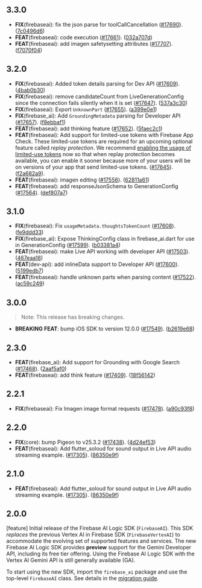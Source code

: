 ## 3.3.0

 - **FIX**(firebaseai): fix the json parse for toolCallCancellation ([#17690](https://github.com/firebase/flutterfire/issues/17690)). ([7c0496d6](https://github.com/firebase/flutterfire/commit/7c0496d6434d81ac35f8df3fe965d0648dcc21bc))
 - **FEAT**(firebaseai): code execution ([#17661](https://github.com/firebase/flutterfire/issues/17661)). ([032a707d](https://github.com/firebase/flutterfire/commit/032a707dfc773f8dda1832635d2c969cfb426a14))
 - **FEAT**(firebaseai): add imagen safetysetting attributes ([#17707](https://github.com/firebase/flutterfire/issues/17707)). ([f7070f04](https://github.com/firebase/flutterfire/commit/f7070f042a3e3319dd1001d35e4926e01c78d4dc))

## 3.2.0

 - **FIX**(firebaseai): Added token details parsing for Dev API ([#17609](https://github.com/firebase/flutterfire/issues/17609)). ([4bab0b30](https://github.com/firebase/flutterfire/commit/4bab0b302898d7c1b613593c20c722125e09843d))
 - **FIX**(firebaseai): remove candidateCount from LiveGenerationConfig since the connection fails silently when it is set ([#17647](https://github.com/firebase/flutterfire/issues/17647)). ([537a3c30](https://github.com/firebase/flutterfire/commit/537a3c30397a82459c02dfdd70e3a9670c26fd59))
 - **FIX**(firebaseai): Export `UnknownPart` ([#17655](https://github.com/firebase/flutterfire/issues/17655)). ([a399e0e1](https://github.com/firebase/flutterfire/commit/a399e0e10328dee89affd1b1def50ebb96d0ae44))
 - **FIX**(firebase_ai): Add `GroundingMetadata` parsing for Developer API ([#17657](https://github.com/firebase/flutterfire/issues/17657)). ([f8ebbaf1](https://github.com/firebase/flutterfire/commit/f8ebbaf10c0ec8f38669371b40bfc125b285d3ea))
 - **FEAT**(firebaseai): add thinking feature ([#17652](https://github.com/firebase/flutterfire/issues/17652)). ([5faec2c1](https://github.com/firebase/flutterfire/commit/5faec2c1ddf0682ef9d88fb2d354f5f3f22405fa))
 - **FEAT**(firebaseai): Add support for limited-use tokens with Firebase App Check.
  These limited-use tokens are required for an upcoming optional feature called
  _replay protection_. We recommend
  [enabling the usage of limited-use tokens](https://firebase.google.com/docs/ai-logic/app-check)
  now so that when replay protection becomes available, you can enable it sooner
  because more of your users will be on versions of your app that send limited-use tokens. ([#17645](https://github.com/firebase/flutterfire/issues/17645)). ([f2a682a9](https://github.com/firebase/flutterfire/commit/f2a682a90254fb73ef7ef3613d38e4f08fc2fe35)). 
 - **FEAT**(firebaseai): imagen editing ([#17556](https://github.com/firebase/flutterfire/issues/17556)). ([62811a61](https://github.com/firebase/flutterfire/commit/62811a61354d412c6322bd68004b8d1537e3e483))
 - **FEAT**(firebaseai): add responseJsonSchema to GenerationConfig ([#17564](https://github.com/firebase/flutterfire/issues/17564)). ([def807a7](https://github.com/firebase/flutterfire/commit/def807a7cc6a65bf51aa223c9b2f96e37acfdf79))

## 3.1.0

 - **FIX**(firebaseai): Fix `usageMetadata.thoughtsTokenCount` ([#17608](https://github.com/firebase/flutterfire/issues/17608)). ([fe9ddd33](https://github.com/firebase/flutterfire/commit/fe9ddd331d0ea113d97862728d18b67fb8d3085f))
 - **FIX**(firebase_ai): Expose ThinkingConfig class in firebase_ai.dart for use in GenerationConfig ([#17599](https://github.com/firebase/flutterfire/issues/17599)). ([b03381a4](https://github.com/firebase/flutterfire/commit/b03381a479c6f8c63207b3f709d6d190fd6374d6))
 - **FEAT**(firebaseai): make Live API working with developer API ([#17503](https://github.com/firebase/flutterfire/issues/17503)). ([467eaa18](https://github.com/firebase/flutterfire/commit/467eaa1810257a420039d29a070314784218a03f))
 - **FEAT**(dev-api): add inlineData support to Developer API ([#17600](https://github.com/firebase/flutterfire/issues/17600)). ([5199edb7](https://github.com/firebase/flutterfire/commit/5199edb7dec526ebb8454c0a2eed3ca33947be7f))
 - **FEAT**(firebaseai): handle unknown parts when parsing content ([#17522](https://github.com/firebase/flutterfire/issues/17522)). ([ac59c249](https://github.com/firebase/flutterfire/commit/ac59c249ade0388b9b375766fb6c2f1b0c4daddd))

## 3.0.0

> Note: This release has breaking changes.

 - **BREAKING** **FEAT**: bump iOS SDK to version 12.0.0 ([#17549](https://github.com/firebase/flutterfire/issues/17549)). ([b2619e68](https://github.com/firebase/flutterfire/commit/b2619e685fec897513483df1d7be347b64f95606))

## 2.3.0

 - **FEAT**(firebase_ai): Add support for Grounding with Google Search ([#17468](https://github.com/firebase/flutterfire/issues/17468)). ([2aaf5af0](https://github.com/firebase/flutterfire/commit/2aaf5af08d46d90bd723997b20109362d9f18d32))
 - **FEAT**(firebaseai): add think feature ([#17409](https://github.com/firebase/flutterfire/issues/17409)). ([18f56142](https://github.com/firebase/flutterfire/commit/18f5614263750e350f549c077040335883fab0b3))

## 2.2.1

 - **FIX**(firebaseai): Fix Imagen image format requests ([#17478](https://github.com/firebase/flutterfire/issues/17478)). ([a90c93f8](https://github.com/firebase/flutterfire/commit/a90c93f88e9c2decd2c45461901fb437ff7ce7a7))

## 2.2.0

 - **FIX**(core): bump Pigeon to v25.3.2 ([#17438](https://github.com/firebase/flutterfire/issues/17438)). ([4d24ef53](https://github.com/firebase/flutterfire/commit/4d24ef534464b39dcaef4151c83c78f87b36fb78))
 - **FEAT**(firebaseai): Add flutter_soloud for sound output in Live API audio streaming example.  ([#17305](https://github.com/firebase/flutterfire/issues/17305)). ([86350e9f](https://github.com/firebase/flutterfire/commit/86350e9f36534cb0dd871f61dba70a44aee7a427))

## 2.1.0

 - **FEAT**(firebaseai): Add flutter_soloud for sound output in Live API audio streaming example.  ([#17305](https://github.com/firebase/flutterfire/issues/17305)). ([86350e9f](https://github.com/firebase/flutterfire/commit/86350e9f36534cb0dd871f61dba70a44aee7a427))

## 2.0.0

[feature] Initial release of the Firebase AI Logic SDK (`FirebaseAI`). This SDK *replaces* the previous Vertex AI in Firebase SDK (`FirebaseVertexAI`) to accommodate the evolving set of supported features and services.
The new Firebase AI Logic SDK provides **preview** support for the Gemini Developer API, including its free tier offering.
Using the Firebase AI Logic SDK with the Vertex AI Gemini API is still generally available (GA).

To start using the new SDK, import the `firebase_ai` package and use the top-level `FirebaseAI` class. See details in the [migration guide](https://firebase.google.com/docs/vertex-ai/migrate-to-latest-sdk).

